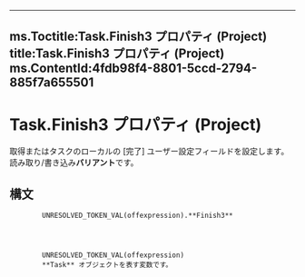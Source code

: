

---
ms.Toctitle:Task.Finish3 プロパティ (Project)
title:Task.Finish3 プロパティ (Project)
ms.ContentId:4fdb98f4-8801-5ccd-2794-885f7a655501
---
# Task.Finish3 プロパティ (Project)




取得またはタスクのローカルの [完了] ユーザー設定フィールドを設定します。 読み取り/書き込み**バリアント**です。

## 構文

            UNRESOLVED_TOKEN_VAL(offexpression).**Finish3**




            UNRESOLVED_TOKEN_VAL(offexpression)
            **Task** オブジェクトを表す変数です。





